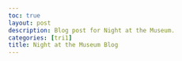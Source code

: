 ```yaml
---
toc: true
layout: post
description: Blog post for Night at the Museum.
categories: [tri1]
title: Night at the Museum Blog
---
```


